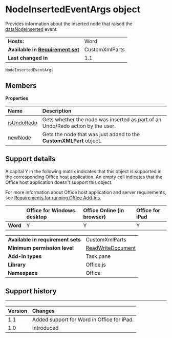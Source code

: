 
# NodeInsertedEventArgs object
Provides information about the inserted node that raised the [dataNodeInserted](https://dev.office.com/reference/add-ins/shared/customxmlpart.datanodeinserted.event) event.

|||
|:-----|:-----|
|**Hosts:**|Word|
|**Available in [Requirement set](../../docs/overview/specify-office-hosts-and-api-requirements.md)**|CustomXmlParts|
|**Last changed in**|1.1|

```
NodeInsertedEventArgs
```


## Members


**Properties**


|**Name**|**Description**|
|:-----|:-----|
|[isUndoRedo](https://dev.office.com/reference/add-ins/shared/customxmlpart.isundoredo)|Gets whether the node was inserted as part of an Undo/Redo action by the user.|
|[newNode](https://dev.office.com/reference/add-ins/shared/customxmlpart.newnode)|Gets the node that was just added to the  **CustomXMLPart** object.|

## Support details


A capital Y in the following matrix indicates that this object is supported in the corresponding Office host application. An empty cell indicates that the Office host application doesn't support this object.

For more information about Office host application and server requirements, see [Requirements for running Office Add-ins](../../docs/overview/requirements-for-running-office-add-ins.md).


||**Office for Windows desktop**|**Office Online (in browser)**|**Office for iPad**|
|:-----|:-----|:-----|:-----|
|**Word**|Y|Y|Y|

|||
|:-----|:-----|
|**Available in requirement sets**|CustomXmlParts|
|**Minimum permission level**|[ReadWriteDocument](../../docs/develop/requesting-permissions-for-api-use-in-content-and-task-pane-add-ins.md)|
|**Add-in types**|Task pane|
|**Library**|Office.js|
|**Namespace**|Office|

## Support history



****


|**Version**|**Changes**|
|:-----|:-----|
|1.1|Added support for Word in Office for iPad.|
|1.0|Introduced|
